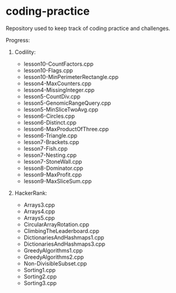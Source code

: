 # coding-practice
Repository used to keep track of coding practice and challenges.

Progress:
1. Codility:
	- lesson10-CountFactors.cpp
	- lesson10-Flags.cpp
	- lesson10-MinPerimeterRectangle.cpp
	- lesson4-MaxCounters.cpp
	- lesson4-MissingInteger.cpp
	- lesson5-CountDiv.cpp
	- lesson5-GenomicRangeQuery.cpp
	- lesson5-MinSliceTwoAvg.cpp
	- lesson6-Circles.cpp
	- lesson6-Distinct.cpp
	- lesson6-MaxProductOfThree.cpp
	- lesson6-Triangle.cpp
	- lesson7-Brackets.cpp
	- lesson7-Fish.cpp
	- lesson7-Nesting.cpp
	- lesson7-StoneWall.cpp
	- lesson8-Dominator.cpp
	- lesson9-MaxProfit.cpp
	- lesson9-MaxSliceSum.cpp

2. HackerRank:
	- Arrays3.cpp
	- Arrays4.cpp
	- Arrays5.cpp
	- CircularArrayRotation.cpp
	- ClimbingTheLeaderboard.cpp
	- DictionariesAndHashmaps1.cpp
	- DictionariesAndHashmaps3.cpp
	- GreedyAlgorithms1.cpp
	- GreedyAlgorithms2.cpp
	- Non-DivisibleSubset.cpp
	- Sorting1.cpp
	- Sorting2.cpp
	- Sorting3.cpp